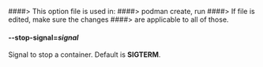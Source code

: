 ####> This option file is used in:
####>   podman create, run
####> If file is edited, make sure the changes
####> are applicable to all of those.
#### **--stop-signal**=*signal*

Signal to stop a container. Default is **SIGTERM**.
